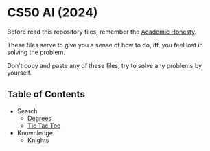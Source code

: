 # CS50 AI (2024)

Before read this repository files, remember the [Academic Honesty](https://cs50.harvard.edu/x/honesty/).

These files serve to give you a sense of how to do, iff, you feel lost in solving the problem.

Don't copy and paste any of these files, try to solve any problems by yourself.

## Table of Contents
  * Search
    * [Degrees](week0/degrees/degrees.py)
    * [Tic Tac Toe](week0/tictactoe/tictactoe.py)
  * Knownledge
    * [Knights](week1/knights/puzzle.py)
